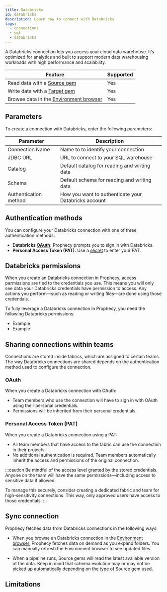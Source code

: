 ```yaml
---
title: Databricks
id: databricks
description: Learn how to connect with Databricks
tags:
  - connections
  - sql
  - databricks
---
```


A Databricks connection lets you access your cloud data warehouse. It’s optimized for analytics and built to support modern data warehousing workloads with high performance and scalability.

| Feature                                                       | Supported |
| ------------------------------------------------------------- | --------- |
| Read data with a [Source gem](/analysts/source-target)        | Yes       |
| Write data with a [Target gem](/analysts/source-target)       | Yes       |
| Browse data in the [Environment browser](/analysts/pipelines) | Yes       |

## Parameters

To create a connection with Databricks, enter the following parameters:

| Parameter             | Description                                          |
| --------------------- | ---------------------------------------------------- |
| Connection Name       | Name to to identify your connection                  |
| JDBC URL              | URL to connect to your SQL warehouse                 |
| Catalog               | Default catalog for reading and writing data         |
| Schema                | Default schema for reading and writing data          |
| Authentication method | How you want to authenticate your Databricks account |

## Authentication methods

You can configure your Databricks connection with one of three authentication methods:

- **Databricks [OAuth](docs/administration/authentication/databricks-oauth.md).** Prophecy prompts you to sign in with Databricks.
- **Personal Access Token (PAT).** Use a [secret](docs/administration/secrets/secrets.md) to enter your PAT.

## Databricks permissions

When you create an Databricks connection in Prophecy, access permissions are tied to the credentials you use. This means you will only see data your Databricks credentials have permission to access. Any actions you perform—such as reading or writing files—are done using those credentials.

To fully leverage a Databricks connection in Prophecy, you need the following Databricks permissions:

- Example
- Example

## Sharing connections within teams

Connections are stored inside fabrics, which are assigned to certain teams. The way Databricks connections are shared depends on the authentication method used to configure the connection.

### OAuth

When you create a Databricks connection with OAuth:

- Team members who use the connection will have to sign in with OAuth using their personal credentials.
- Permissions will be inherited from their personal credentials.

### Personal Access Token (PAT)

When you create a Databricks connection using a PAT:

- All team members that have access to the fabric can use the connection in their projects.
- No additional authentication is required. Team members automatically inherit the access and permissions of the original connection.

:::caution
Be mindful of the access level granted by the stored credentials. Anyone on the team will have the same permissions—including access to sensitive data if allowed.

To manage this securely, consider creating a dedicated fabric and team for high-sensitivity connections. This way, only approved users have access to those credentials.
:::

## Sync connection

Prophecy fetches data from Databricks connections in the following ways:

- When you browse an Databricks connection in the [Environment browser](/analysts/pipelines), Prophecy fetches data on demand as you expand folders. You can manually refresh the Environment browser to see updated files.

- When a pipeline runs, Source gems will read the latest available version of the data. Keep in mind that schema evolution may or may not be picked up automatically depending on the type of Source gem used.

## Limitations

